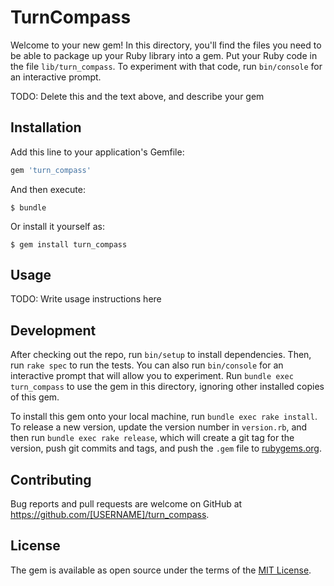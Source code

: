 # TurnCompass

Welcome to your new gem! In this directory, you'll find the files you need to be able to package up your Ruby library into a gem. Put your Ruby code in the file `lib/turn_compass`. To experiment with that code, run `bin/console` for an interactive prompt.

TODO: Delete this and the text above, and describe your gem

## Installation

Add this line to your application's Gemfile:

```ruby
gem 'turn_compass'
```

And then execute:

    $ bundle

Or install it yourself as:

    $ gem install turn_compass

## Usage

TODO: Write usage instructions here

## Development

After checking out the repo, run `bin/setup` to install dependencies. Then, run `rake spec` to run the tests. You can also run `bin/console` for an interactive prompt that will allow you to experiment. Run `bundle exec turn_compass` to use the gem in this directory, ignoring other installed copies of this gem.

To install this gem onto your local machine, run `bundle exec rake install`. To release a new version, update the version number in `version.rb`, and then run `bundle exec rake release`, which will create a git tag for the version, push git commits and tags, and push the `.gem` file to [rubygems.org](https://rubygems.org).

## Contributing

Bug reports and pull requests are welcome on GitHub at https://github.com/[USERNAME]/turn_compass.


## License

The gem is available as open source under the terms of the [MIT License](http://opensource.org/licenses/MIT).

